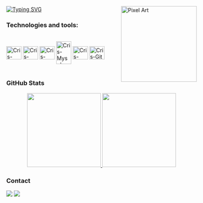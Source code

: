 [![Typing SVG](https://readme-typing-svg.herokuapp.com?font=Fira+Code&pause=1000&width=435&lines=Hello+there%2C+my+name+is+Isaac)](https://git.io/typing-svg)
<img src="https://media1.giphy.com/media/v1.Y2lkPTc5MGI3NjExMGV0c3B5MTV0eTBxZnpseXo5dzhjZDFiN21jdWd3aDB0YXptOWw3MCZlcD12MV9pbnRlcm5hbF9naWZfYnlfaWQmY3Q9Zw/xUA7bdpLxQhsSQdyog/giphy.gif" alt="Pixel Art" align="right" width="200">

### Technologies and tools:

<div style="display: inline_block"><br>
  
  <img align="center" alt="Cris-HTML" height="35" width="40" src="https://cdn.jsdelivr.net/gh/devicons/devicon@latest/icons/java/java-original-wordmark.svg" />     
  <img align="center" alt="Cris-CSS" height="35" width="40" src="https://cdn.jsdelivr.net/gh/devicons/devicon@latest/icons/spring/spring-original-wordmark.svg">
  <img align="center" alt="Cris-PHP" height="35" width="40" src="https://cdn.jsdelivr.net/gh/devicons/devicon@latest/icons/python/python-original-wordmark.svg">
  <img align="center" alt= "Cris-Mysql" height="60" width="40" src="https://cdn.jsdelivr.net/gh/devicons/devicon@latest/icons/vscode/vscode-original.svg">
  <img align="center" alt="Cris-HTML" height="35" width="40" src="https://cdn.jsdelivr.net/gh/devicons/devicon@latest/icons/archlinux/archlinux-original.svg">
  <img align="center" alt="Cris-Git" height="35" width="40" src="https://cdn.jsdelivr.net/gh/devicons/devicon/icons/git/git-original.svg">
</div><br>

### GitHub Stats

<div align="center" style="display: flex; justify-content: center;">
  <a href="https://github.com/Isaac-code-maker">
    <img height="195px" src="https://github-readme-stats.vercel.app/api?username=Isaac-code-maker&theme=vue-dark&show_icons=true&hide_border=true&count_private=true)"/>
    <img height="195px" src="https://github-readme-streak-stats.herokuapp.com/?user=Isaac-code-maker&theme=vue-dark&hide_border=true)"/>
  </a>
</div>
    
### Contact

<div> 
  <a href="https://www.linkedin.com/in/isaac-aires-4601a728b/" target="_blank"><img src="https://img.shields.io/badge/-LinkedIn-%230077B5?style=for-the-badge&logo=linkedin&logoColor=white" target="_blank"></a> 
  <a href="mailto:isaacairesbarros@gmail.com"><img src="https://img.shields.io/badge/-Gmail-%23333?style=for-the-badge&logo=gmail&logoColor=white" target="_blank"></a>
</div>
